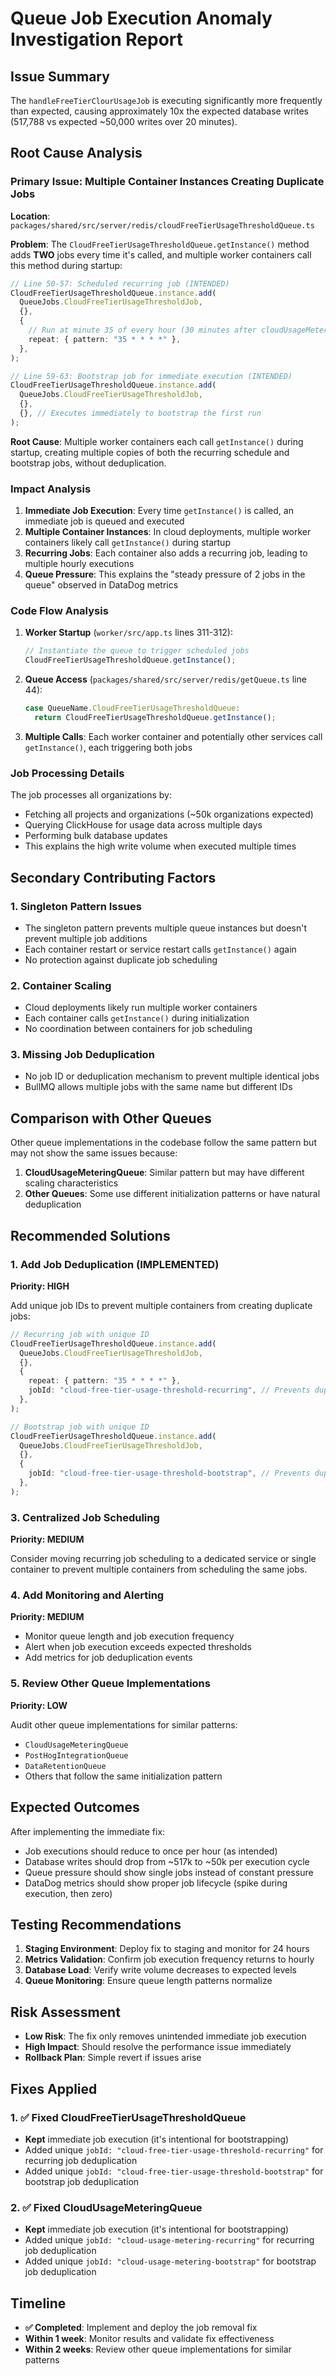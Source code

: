 # Queue Job Execution Anomaly Investigation Report

## Issue Summary

The `handleFreeTierClourUsageJob` is executing significantly more frequently than expected, causing approximately 10x the expected database writes (517,788 vs expected ~50,000 writes over 20 minutes).

## Root Cause Analysis

### Primary Issue: Multiple Container Instances Creating Duplicate Jobs

**Location**: `packages/shared/src/server/redis/cloudFreeTierUsageThresholdQueue.ts`

**Problem**: The `CloudFreeTierUsageThresholdQueue.getInstance()` method adds **TWO** jobs every time it's called, and multiple worker containers call this method during startup:

```typescript
// Line 50-57: Scheduled recurring job (INTENDED)
CloudFreeTierUsageThresholdQueue.instance.add(
  QueueJobs.CloudFreeTierUsageThresholdJob,
  {},
  {
    // Run at minute 35 of every hour (30 minutes after cloudUsageMetering at :05)
    repeat: { pattern: "35 * * * *" },
  },
);

// Line 59-63: Bootstrap job for immediate execution (INTENDED)
CloudFreeTierUsageThresholdQueue.instance.add(
  QueueJobs.CloudFreeTierUsageThresholdJob,
  {},
  {}, // Executes immediately to bootstrap the first run
);
```

**Root Cause**: Multiple worker containers each call `getInstance()` during startup, creating multiple copies of both the recurring schedule and bootstrap jobs, without deduplication.

### Impact Analysis

1. **Immediate Job Execution**: Every time `getInstance()` is called, an immediate job is queued and executed
2. **Multiple Container Instances**: In cloud deployments, multiple worker containers likely call `getInstance()` during startup
3. **Recurring Jobs**: Each container also adds a recurring job, leading to multiple hourly executions
4. **Queue Pressure**: This explains the "steady pressure of 2 jobs in the queue" observed in DataDog metrics

### Code Flow Analysis

1. **Worker Startup** (`worker/src/app.ts` lines 311-312):
   ```typescript
   // Instantiate the queue to trigger scheduled jobs
   CloudFreeTierUsageThresholdQueue.getInstance();
   ```

2. **Queue Access** (`packages/shared/src/server/redis/getQueue.ts` line 44):
   ```typescript
   case QueueName.CloudFreeTierUsageThresholdQueue:
     return CloudFreeTierUsageThresholdQueue.getInstance();
   ```

3. **Multiple Calls**: Each worker container and potentially other services call `getInstance()`, each triggering both jobs

### Job Processing Details

The job processes all organizations by:
- Fetching all projects and organizations (~50k organizations expected)
- Querying ClickHouse for usage data across multiple days
- Performing bulk database updates
- This explains the high write volume when executed multiple times

## Secondary Contributing Factors

### 1. Singleton Pattern Issues
- The singleton pattern prevents multiple queue instances but doesn't prevent multiple job additions
- Each container restart or service restart calls `getInstance()` again
- No protection against duplicate job scheduling

### 2. Container Scaling
- Cloud deployments likely run multiple worker containers
- Each container calls `getInstance()` during initialization
- No coordination between containers for job scheduling

### 3. Missing Job Deduplication
- No job ID or deduplication mechanism to prevent multiple identical jobs
- BullMQ allows multiple jobs with the same name but different IDs

## Comparison with Other Queues

Other queue implementations in the codebase follow the same pattern but may not show the same issues because:

1. **CloudUsageMeteringQueue**: Similar pattern but may have different scaling characteristics
2. **Other Queues**: Some use different initialization patterns or have natural deduplication

## Recommended Solutions

### 1. Add Job Deduplication (IMPLEMENTED)
**Priority: HIGH**

Add unique job IDs to prevent multiple containers from creating duplicate jobs:

```typescript
// Recurring job with unique ID
CloudFreeTierUsageThresholdQueue.instance.add(
  QueueJobs.CloudFreeTierUsageThresholdJob,
  {},
  {
    repeat: { pattern: "35 * * * *" },
    jobId: "cloud-free-tier-usage-threshold-recurring", // Prevents duplicate recurring jobs
  },
);

// Bootstrap job with unique ID
CloudFreeTierUsageThresholdQueue.instance.add(
  QueueJobs.CloudFreeTierUsageThresholdJob,
  {},
  {
    jobId: "cloud-free-tier-usage-threshold-bootstrap", // Prevents duplicate bootstrap jobs
  },
);
```

### 3. Centralized Job Scheduling
**Priority: MEDIUM**

Consider moving recurring job scheduling to a dedicated service or single container to prevent multiple containers from scheduling the same jobs.

### 4. Add Monitoring and Alerting
**Priority: MEDIUM**

- Monitor queue length and job execution frequency
- Alert when job execution exceeds expected thresholds
- Add metrics for job deduplication events

### 5. Review Other Queue Implementations
**Priority: LOW**

Audit other queue implementations for similar patterns:
- `CloudUsageMeteringQueue`
- `PostHogIntegrationQueue`
- `DataRetentionQueue`
- Others that follow the same initialization pattern

## Expected Outcomes

After implementing the immediate fix:
- Job executions should reduce to once per hour (as intended)
- Database writes should drop from ~517k to ~50k per execution cycle
- Queue pressure should show single jobs instead of constant pressure
- DataDog metrics should show proper job lifecycle (spike during execution, then zero)

## Testing Recommendations

1. **Staging Environment**: Deploy fix to staging and monitor for 24 hours
2. **Metrics Validation**: Confirm job execution frequency returns to hourly
3. **Database Load**: Verify write volume decreases to expected levels
4. **Queue Monitoring**: Ensure queue length patterns normalize

## Risk Assessment

- **Low Risk**: The fix only removes unintended immediate job execution
- **High Impact**: Should resolve the performance issue immediately
- **Rollback Plan**: Simple revert if issues arise

## Fixes Applied

### 1. ✅ Fixed CloudFreeTierUsageThresholdQueue
- **Kept** immediate job execution (it's intentional for bootstrapping)
- Added unique `jobId: "cloud-free-tier-usage-threshold-recurring"` for recurring job deduplication
- Added unique `jobId: "cloud-free-tier-usage-threshold-bootstrap"` for bootstrap job deduplication

### 2. ✅ Fixed CloudUsageMeteringQueue  
- **Kept** immediate job execution (it's intentional for bootstrapping)
- Added unique `jobId: "cloud-usage-metering-recurring"` for recurring job deduplication  
- Added unique `jobId: "cloud-usage-metering-bootstrap"` for bootstrap job deduplication

## Timeline

- **✅ Completed**: Implement and deploy the job removal fix
- **Within 1 week**: Monitor results and validate fix effectiveness
- **Within 2 weeks**: Review other queue implementations for similar patterns